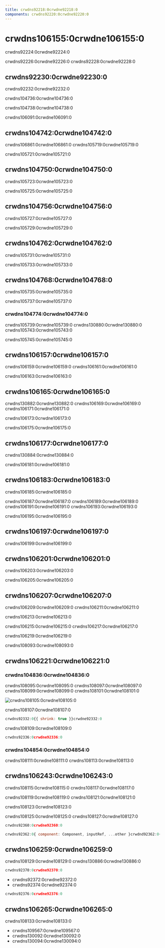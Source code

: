 ```yaml
---
title: crwdns92218:0crwdne92218:0
components: crwdns92220:0crwdne92220:0
---
```


# crwdns106155:0crwdne106155:0

<p class="description">crwdns92224:0crwdne92224:0</p>

crwdns92226:0crwdne92226:0 crwdns92228:0crwdne92228:0

## crwdns92230:0crwdne92230:0

crwdns92232:0crwdne92232:0

crwdns104736:0crwdne104736:0

crwdns104738:0crwdne104738:0

crwdns106091:0crwdne106091:0

## crwdns104742:0crwdne104742:0

crwdns106861:0crwdne106861:0 crwdns105719:0crwdne105719:0

crwdns105721:0crwdne105721:0

## crwdns104750:0crwdne104750:0

crwdns105723:0crwdne105723:0

crwdns105725:0crwdne105725:0

## crwdns104756:0crwdne104756:0

crwdns105727:0crwdne105727:0

crwdns105729:0crwdne105729:0

## crwdns104762:0crwdne104762:0

crwdns105731:0crwdne105731:0

crwdns105733:0crwdne105733:0

## crwdns104768:0crwdne104768:0

crwdns105735:0crwdne105735:0

crwdns105737:0crwdne105737:0

### crwdns104774:0crwdne104774:0

crwdns105739:0crwdne105739:0 crwdns130880:0crwdne130880:0 crwdns105743:0crwdne105743:0

crwdns105745:0crwdne105745:0

## crwdns106157:0crwdne106157:0

crwdns106159:0crwdne106159:0 crwdns106161:0crwdne106161:0

crwdns106163:0crwdne106163:0

## crwdns106165:0crwdne106165:0

crwdns130882:0crwdne130882:0 crwdns106169:0crwdne106169:0 crwdns106171:0crwdne106171:0

crwdns106173:0crwdne106173:0

crwdns106175:0crwdne106175:0

## crwdns106177:0crwdne106177:0

crwdns130884:0crwdne130884:0

crwdns106181:0crwdne106181:0

## crwdns106183:0crwdne106183:0

crwdns106185:0crwdne106185:0

crwdns106187:0crwdne106187:0 crwdns106189:0crwdne106189:0 crwdns106191:0crwdne106191:0 crwdns106193:0crwdne106193:0

crwdns106195:0crwdne106195:0

## crwdns106197:0crwdne106197:0

crwdns106199:0crwdne106199:0

## crwdns106201:0crwdne106201:0

crwdns106203:0crwdne106203:0

crwdns106205:0crwdne106205:0

## crwdns106207:0crwdne106207:0

crwdns106209:0crwdne106209:0 crwdns106211:0crwdne106211:0

crwdns106213:0crwdne106213:0

crwdns106215:0crwdne106215:0 crwdns106217:0crwdne106217:0

crwdns106219:0crwdne106219:0

crwdns108093:0crwdne108093:0

## crwdns106221:0crwdne106221:0

### crwdns104836:0crwdne104836:0

crwdns108095:0crwdne108095:0 crwdns108097:0crwdne108097:0 crwdns108099:0crwdne108099:0 crwdns108101:0crwdne108101:0

![crwdns108105:0crwdne108105:0](crwdns108103:0crwdne108103:0)

crwdns108107:0crwdne108107:0

```jsx
crwdns92332:0{{ shrink: true }}crwdne92332:0
```

crwdns108109:0crwdne108109:0

```jsx
crwdns92336:0crwdne92336:0
```

### crwdns104854:0crwdne104854:0

crwdns108111:0crwdne108111:0 crwdns108113:0crwdne108113:0

## crwdns106243:0crwdne106243:0

crwdns108115:0crwdne108115:0 crwdns108117:0crwdne108117:0

crwdns108119:0crwdne108119:0 crwdns108121:0crwdne108121:0

crwdns108123:0crwdne108123:0

crwdns108125:0crwdne108125:0 crwdns108127:0crwdne108127:0

```ts
crwdns92360:0crwdne92360:0
```

```jsx
crwdns92362:0{ component: Component, inputRef, ...other }crwdnd92362:0{...other}crwdnd92362:0{ component: SomeThirdPartyComponent }crwdne92362:0
```

## crwdns106259:0crwdne106259:0

crwdns108129:0crwdne108129:0 crwdns130886:0crwdne130886:0

```jsx
crwdns92370:0crwdne92370:0
```

- crwdns92372:0crwdne92372:0
- crwdns92374:0crwdne92374:0

```jsx
crwdns92376:0crwdne92376:0
```

## crwdns106265:0crwdne106265:0

crwdns108133:0crwdne108133:0

- crwdns109567:0crwdne109567:0
- crwdns130092:0crwdne130092:0
- crwdns130094:0crwdne130094:0